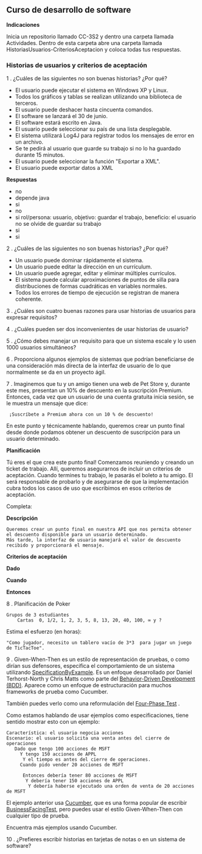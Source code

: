 ## Curso de desarrollo de software

**Indicaciones**

Inicia un repositorio llamado CC-3S2 y dentro una carpeta llamada Actividades. Dentro de esta carpeta abre una carpeta llamada HistoriasUsuarios-CriteriosAceptacion y coloca todas tus respuestas.

### Historias de usuarios y criterios de aceptación

1 . ¿Cuáles de las siguientes no son buenas historias? ¿Por qué?

- El usuario puede ejecutar el sistema en Windows XP y Linux. 
- Todos los gráficos y tablas se realizan utilizando una biblioteca de terceros. 
- El usuario puede deshacer hasta cincuenta comandos. 
- El software se lanzará el 30 de junio. 
- El software estará escrito en Java. 
- El usuario puede seleccionar su país de una lista desplegable. 
- El sistema utilizará Log4J para registrar todos los mensajes de error en un archivo. 
- Se te pedirá al usuario que guarde su trabajo si no lo ha guardado durante 15 minutos. 
- El usuario puede seleccionar la función "Exportar a XML". 
- El usuario puede exportar datos a XML

**Respuestas**

- no
- depende java
- si
- no 
- si rol/persona: usuario, objetivo: guardar el trabajo, beneficio: el usuario no se olvide de guardar su trabajo
- si
- si 

2 .  ¿Cuáles de las siguientes no son buenas historias? ¿Por qué?

- Un usuario puede dominar rápidamente el sistema. 
- Un usuario puede editar la dirección en un currículum. 
- Un usuario puede agregar, editar y eliminar múltiples currículos. 
- El sistema puede calcular aproximaciones de puntos de silla para distribuciones de formas cuadráticas en variables normales. 
- Todos los errores de tiempo de ejecución se registran de manera coherente.

3 . ¿Cuáles son cuatro buenas razones para usar historias de usuarios para expresar requisitos? 


4 . ¿Cuáles pueden ser dos inconvenientes de usar historias de usuario? 


5 . ¿Cómo debes manejar un requisito para que un sistema escale y  lo usen 1000 usuarios simultáneos? 


6 . Proporciona algunos ejemplos de sistemas que podrían beneficiarse de una consideración más directa de la interfaz de usuario de lo que normalmente se da en un proyecto ágil.


7 . Imaginemos que tu y un amigo tienen una web de Pet Store y, durante este mes, presentan un 10% de descuento en la suscripción Premium. Entonces, cada vez que un usuario de una cuenta gratuita inicia sesión, se le muestra un mensaje que dice:

```
 ¡Suscríbete a Premium ahora con un 10 % de descuento!

``` 
En este punto y técnicamente hablando, queremos crear un punto final desde donde podamos obtener un descuento de suscripción para un usuario determinado.

**Planificación**

Tú eres el que crea este punto final! Comenzamos reuniendo y creando un ticket de trabajo. Allí, queremos asegurarnos de incluir un  criterios de aceptación. Cuando termines tu trabajo, le pasarás el boleto a tu amigo. El será responsable de probarlo y de asegurarse  de que la implementación  cubra todos los casos de uso que escribimos en esos criterios de aceptación. 

Completa: 

**Descripción** 

```
Queremos crear un punto final en nuestra API que nos permita obtener el descuento disponible para un usuario determinado. 
Más tarde, la interfaz de usuario manejará el valor de descuento recibido y proporcionará el mensaje. 

```

**Criterios de aceptación** 

**Dado**

**Cuando**

**Entonces**

8 .  Planificación de Poker
 
```
Grupos de 3 estudiantes 
    Cartas  0, 1/2, 1, 2, 3, 5, 8, 13, 20, 40, 100, ∞ y ? 
 ```
Estima el esfuerzo (en horas):

```
"Como jugador, necesito un tablero vacío de 3*3  para jugar un juego de TicTacToe".

```


9 . Given-When-Then es un estilo de representación de pruebas, o como dirían sus defensores, especifica el comportamiento de un sistema utilizando [SpecificationByExample](https://en.wikipedia.org/wiki/Specification_by_example). Es un enfoque desarrollado por Daniel Terhorst-North y Chris Matts como parte del [Behavior-Driven Development (BDD)](https://en.wikipedia.org/wiki/Behavior-driven_development). Aparece como un enfoque de estructuración para muchos frameworks  de prueba como Cucumber. 

También puedes verlo como una reformulación del [Four-Phase Test](https://medium.com/test-go-where/developing-automated-tests-with-the-four-phase-test-pattern-b5fe05c24c67) .

Como estamos hablando de usar ejemplos como especificaciones, tiene sentido mostrar esto con un ejemplo: 

```
Característica: el usuario negocia acciones 
Escenario: el usuario solicita una venta antes del cierre de operaciones 
   Dado que tengo 100 acciones de MSFT 
     Y tengo 150 acciones de APPL 
      Y el tiempo es antes del cierre de operaciones.
     Cuando pido vender 20 acciones de MSFT 
      
      Entonces debería tener 80 acciones de MSFT 
       Y debería tener 150 acciones de APPL
        Y debería haberse ejecutado una orden de venta de 20 acciones de MSFT
``` 
El ejemplo anterior usa [Cucumber](https://cucumber.io/), que es una forma popular de escribir [BusinessFacingTest](https://www.martinfowler.com/bliki/BusinessFacingTest.html), pero puedes usar el estilo Given-When-Then con cualquier tipo de prueba. 

Encuentra más ejemplos usando Cucumber.

10 . ¿Prefieres escribir historias en tarjetas de notas o en un sistema de software? 



